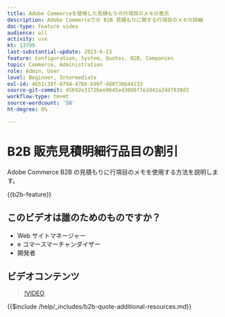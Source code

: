 ```yaml
---
title: Adobe Commerceを使用した見積もりの行項目のメモの表示
description: Adobe Commerceでの B2B 見積もりに関する行項目のメモの詳細
doc-type: feature video
audience: all
activity: use
kt: 13799
last-substantial-update: 2023-6-13
feature: Configuration, System, Quotes, B2B, Companies
topic: Commerce, Administration
role: Admin, User
level: Beginner, Intermediate
exl-id: 4651c38f-6794-47bb-b90f-dd8736b44233
source-git-commit: 45692e3172bee9645ed30d8f7e2d42a2dd7938d3
workflow-type: tm+mt
source-wordcount: '58'
ht-degree: 0%

---
```


# B2B 販売見積明細行品目の割引

Adobe Commerce B2B の見積もりに行項目のメモを使用する方法を説明します。

{{b2b-feature}}

## このビデオは誰のためのものですか？

- Web サイトマネージャー
- e コマースマーチャンダイザー
- 開発者

## ビデオコンテンツ

>[!VIDEO](https://video.tv.adobe.com/v/3420417?learn=on)

{{$include /help/_includes/b2b-quote-additional-resources.md}}
